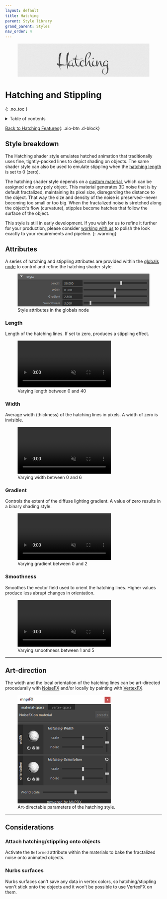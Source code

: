 ```yaml
---
layout: default
title: Hatching
parent: Style library
grand_parent: Styles
nav_order: 4
---
```


<figure>
 <img src="/media/styles/hatching/header.jpg" alt="Hatching header image">
</figure>

# Hatching and Stippling
{: .no_toc }

<details close markdown="block">
  <summary>
    Table of contents
  </summary>
  {: .text-delta }
1. TOC
{:toc}
</details>

[Back to Hatching Features](https://artineering.io/styles/hatching
){: .aio-btn .d-block}

## Style breakdown

The Hatching shader style emulates hatched animation that traditionally uses fine, tightly-packed lines to depict shading on objects. The same shader style can also be used to emulate stippling when the [hatching length](#length) is set to 0 (zero).

The hatching shader style depends on a [custom material](/flair/materials/others#hatching-material), which can be assigned onto any poly object. This material generates 3D noise that is by default fractalized, maintaining its pixel size, disregarding the distance to the object. That way the size and density of the noise is preserved--never becoming too small or too big. When the fractalized noise is stretched along the object's flow (curvature), stipples become hatches that follow the surface of the object.

This style is still in early development. If you wish for us to refine it further for your production, please consider [working with us](https://artineering.io/agency) to polish the look exactly to your requirements and pipeline.
{: .warning}

## Attributes

A series of hatching and stippling attributes are provided within the [globals node](/flair/getting-started/globals/) to control and refine the hatching shader style.

<figure class="aio-ui">
    <img src="/media/styles/hatching/style-attrs.png" alt="Style attributes">
    <figcaption>Style attributes in the globals node</figcaption>
</figure>

### Length
Length of the hatching lines. If set to zero, produces a stippling effect.
<figure>
	<video autoplay loop muted playsinline>
	    <source src="/media/styles/hatching/length.mp4" type="video/mp4">
	</video>
	<figcaption>Varying length between 0 and 40</figcaption>
</figure>

### Width
Average width (thickness) of the hatching lines in pixels. A width of zero is invisible.
<figure>
	<video autoplay loop muted playsinline>
	    <source src="/media/styles/hatching/width.mp4" type="video/mp4">
	</video>
	<figcaption>Varying width between 0 and 6</figcaption>
</figure>

### Gradient
Controls the extent of the diffuse lighting gradient. A value of zero results in a binary shading style.
<figure>
	<video autoplay loop muted playsinline>
	    <source src="/media/styles/hatching/wrap.mp4" type="video/mp4">
	</video>
	<figcaption>Varying gradient between 0 and 2</figcaption>
</figure>

### Smoothness
Smoothes the vector field used to orient the hatching lines. Higher values produce less abrupt changes in orientation.  
<figure>
	<video autoplay loop muted playsinline>
	    <source src="/media/styles/hatching/smoothness.mp4" type="video/mp4">
	</video>
	<figcaption>Varying smoothness between 1 and 5</figcaption>
</figure>


------------------------

## Art-direction
The width and the local orientation of the hatching lines can be art-directed procedurally with [NoiseFX](/flair/art-direction/noisefx) and/or locally by painting with [VertexFX](/flair/art-direction/vertexfx).

<figure class="aio-ui">
	<img src="/media/styles/hatching/noisefx.png" alt="MNPRX noiseFX window">
	<figcaption>Art-directable parameters of the hatching style.</figcaption>
</figure>

---

## Considerations

### Attach hatching/stippling onto objects
Activate the `Deformed` attribute within the materials to bake the fractalized noise onto animated objects.

### Nurbs surfaces
Nurbs surfaces can't save any data in vertex colors, so hatching/stippling won't stick onto the objects and it won't be possible to use VertexFX on them.
